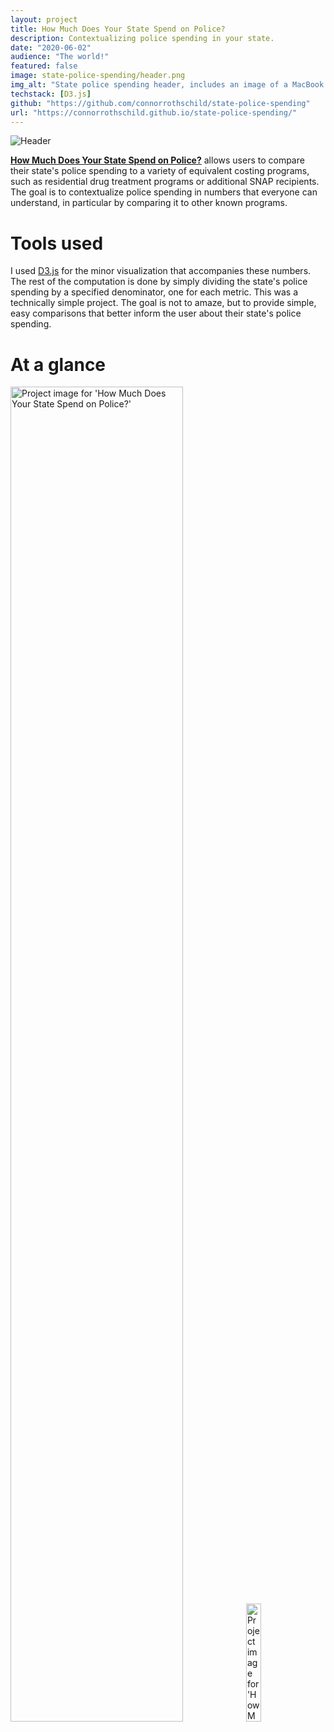 ```yaml
---
layout: project
title: How Much Does Your State Spend on Police?
description: Contextualizing police spending in your state.
date: "2020-06-02"
audience: "The world!"
featured: false
image: state-police-spending/header.png
img_alt: "State police spending header, includes an image of a MacBook with the application open."
techstack: [D3.js]
github: "https://github.com/connorrothschild/state-police-spending"
url: "https://connorrothschild.github.io/state-police-spending/"
---
```


<script>
import Image from "$lib/global/Image.svelte"
</script>

<Image href="https://connorrothschild.github.io/state-police-spending/" src="/images/project/state-police-spending/header.png" alt="Header"></Image>



[**How Much Does Your State Spend on Police?**](https://connorrothschild.github.io/state-police-spending/) allows users to compare their state's police spending to a variety of equivalent costing programs, such as residential drug treatment programs or additional SNAP recipients. The goal is to contextualize police spending in numbers that everyone can understand, in particular by comparing it to other known programs.

# Tools used

I used [D3.js](https://d3js.org/) for the minor visualization that accompanies these numbers. The rest of the computation is done by simply dividing the state's police spending by a specified denominator, one for each metric. This was a technically simple project. The goal is not to amaze, but to provide simple, easy comparisons that better inform the user about their state's police spending.

# At a glance

<Image style="box-shadow: none;" src="/images/project/state-police-spending/mac.png" alt="Project image for 'How Much Does Your State Spend on Police?'" width="74%"></Image>
<Image style="box-shadow: none;" src="/images/project/state-police-spending/phone.png" alt="Project image for 'How Much Does Your State Spend on Police?'" width="22%"></Image>
